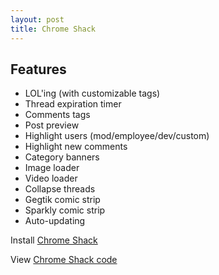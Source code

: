 ```yaml
---
layout: post
title: Chrome Shack
---
```

## Features

* LOL'ing (with customizable tags)
* Thread expiration timer
* Comments tags
* Post preview
* Highlight users (mod/employee/dev/custom)
* Highlight new comments
* Category banners
* Image loader
* Video loader
* Collapse threads
* Gegtik comic strip
* Sparkly comic strip
* Auto-updating

Install [Chrome Shack](chromeshack_v1.20.crx)

View [Chrome Shack code](http://github.com/arhughes/chromeshack)
